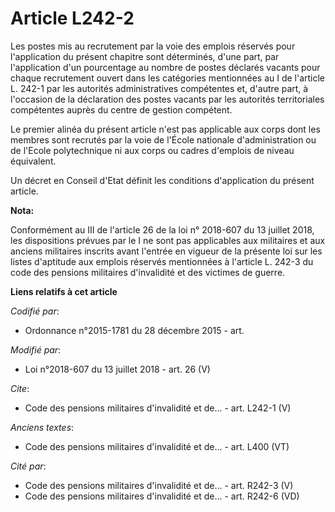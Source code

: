 # Article L242-2

Les postes mis au recrutement par la voie des emplois réservés pour l'application du présent chapitre sont déterminés, d'une
part, par l'application d'un pourcentage au nombre de postes déclarés vacants pour chaque recrutement ouvert dans les
catégories mentionnées au I de l'article L. 242-1 par les autorités administratives compétentes et, d'autre part, à
l'occasion de la déclaration des postes vacants par les autorités territoriales compétentes auprès du centre de gestion
compétent.

Le premier alinéa du présent article n'est pas applicable aux corps dont les membres sont recrutés par la voie de l'École
nationale d'administration ou de l'Ecole polytechnique ni aux corps ou cadres d'emplois de niveau équivalent.

Un décret en Conseil d'Etat définit les conditions d'application du présent article.

**Nota:**

Conformément au III de l'article 26 de la loi n° 2018-607 du 13 juillet 2018, les dispositions prévues par le I ne sont pas
applicables aux militaires et aux anciens militaires inscrits avant l'entrée en vigueur de la présente loi sur les listes
d'aptitude aux emplois réservés mentionnées à l'article L. 242-3 du code des pensions militaires d'invalidité et des victimes
de guerre.

**Liens relatifs à cet article**

_Codifié par_:

  - Ordonnance n°2015-1781 du 28 décembre 2015 - art.

_Modifié par_:

  - Loi n°2018-607 du 13 juillet 2018 - art. 26 (V)

_Cite_:

  - Code des pensions militaires d'invalidité et de... - art. L242-1 (V)

_Anciens textes_:

  - Code des pensions militaires d'invalidité et de... - art. L400 (VT)

_Cité par_:

  - Code des pensions militaires d'invalidité et de... - art. R242-3 (V)
  - Code des pensions militaires d'invalidité et de... - art. R242-6 (VD)
